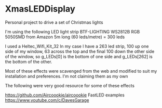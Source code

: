 # XmasLEDDisplay

Personal project to drive a set of Christmas lights

I'm using the following LED light strip
BTF-LIGHTING WS2812B RGB 5050SMD from Amazon
5m long (60 leds/metre) = 300 leds

I used a Heltec_Wifi_Kit_32
In my case I have a 263 led strip, 100 up one side of my window, 63 across
the top and the final 100 down the other side of the window, so g_LEDs[0] is
the bottom of one side and g_LEDs[262] is the bottom of the other.

Most of these effects were scavenged from the web and modified 
to suit my installation and preferences.  I'm not claiming them as my own

The following were very good resource for some of these effects

https://github.com/Aircoookie/aircoookie
FastLED examples
https://www.youtube.com/c/DavesGarage





